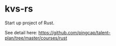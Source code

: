 # kvs-rs
Start up project of Rust.

See detail here: https://github.com/pingcap/talent-plan/tree/master/courses/rust
